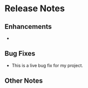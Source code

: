 # Release Notes

## Enhancements

* 

## Bug Fixes

- This is a live bug fix for my project.

## Other Notes

